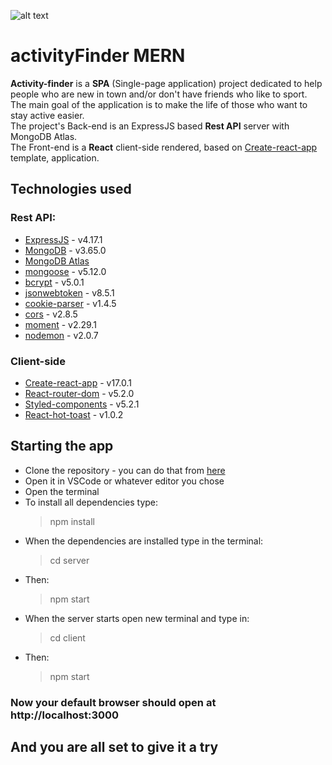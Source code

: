 ![alt text][logo]

[logo]: https://i.ibb.co/7GXdfzK/dark-logo-transparent.png" "Activity-Finder"

# activityFinder MERN
**Activity-finder** is a **SPA** (Single-page application) project dedicated to help people who are new in town and/or don't have friends who like to sport.  
The main goal of the application is to make the life of those who want to stay active easier.  
The project's Back-end is an ExpressJS based **Rest API** server with MongoDB Atlas.  
The Front-end is a **React** client-side rendered, based on [Create-react-app](https://reactjs.org/docs/create-a-new-react-app.html) template, application.

## Technologies used
### Rest API:
- [ExpressJS](https://expressjs.com/) - v4.17.1
- [MongoDB](https://www.mongodb.com/) - v3.65.0
- [MongoDB Atlas](https://www.mongodb.com/cloud/atlas)
- [mongoose](https://mongoosejs.com/) - v5.12.0
- [bcrypt](https://github.com/kelektiv/node.bcrypt.js#readme) - v5.0.1
- [jsonwebtoken](https://jwt.io/) - v8.5.1
- [cookie-parser](https://github.com/expressjs/cookie-parser#readme) - v1.4.5
- [cors](https://github.com/expressjs/cors#readme) - v2.8.5
- [moment](https://momentjs.com/) - v2.29.1
- [nodemon](https://nodemon.io/) - v2.0.7

### Client-side
- [Create-react-app](https://reactjs.org/docs/create-a-new-react-app.html) - v17.0.1 
- [React-router-dom](https://github.com/ReactTraining/react-router#readme) - v5.2.0
- [Styled-components](https://styled-components.com/) - v5.2.1
- [React-hot-toast](https://react-hot-toast.com/) - v1.0.2

## Starting the app
- Clone the repository - you can do that from [here](https://github.com/radooy/activityFinder.git)
- Open it in VSCode or whatever editor you chose
- Open the terminal
- To install all dependencies type:
    > npm install
- When the dependencies are installed type in the terminal:
    > cd server
- Then:
    > npm start
- When the server starts open new terminal and type in:
    > cd client
- Then:
    > npm start
### Now your default browser should open at http://localhost:3000
## And you are all set to give it a try
